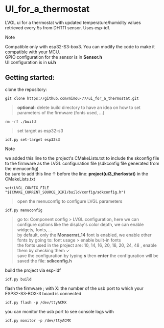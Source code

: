 # UI_for_a_thermostat
LVGL ui for a thermostat with updated temperature/humidity values retrieved every 5s from DHT11 sensor.
Uses esp-idf.

> [!NOTE]
> Compatible only with esp32-S3-box3. You can modify the code to make it compatible with your MCU.
> <br/> GPIO configuration for the sensor is in **Sensor.h**
> <br/> UI configuration is in **ui.h**

## Getting started:
clone the repository:
```
git clone https://github.com/mimou-77/ui_for_a_thermostat.git
```
> **optional:** delete build directory to have an idea on how to set parameters of the firmware (fonts used, ...)
```
rm -rf ./build
```
> set target as esp32-s3
```
idf.py set-target esp32s3
```
> [!NOTE]
> we added this line to the project's CMakeLists.txt to include the skconfig file to the firmware as the LVGL configuration file (sdkconfig file generated from the menuconfig)
> <br/> be sure to add this line ↑ before the line: **project(ui3_therlostat)** in the CMakeLists.txt
```
set(LVGL_CONFIG_FILE "${CMAKE_CURRENT_SOURCE_DIR}/build/config/sdkconfig.h")
```
> open the menuconfig to configure LVGL parameters
```
idf.py menuconfig
```
> go to: Component config > LVGL configuration, here we can configure options like the display's color depth, we can enable widgets, fonts, ...
> <br/> by default, only the **Monserrat_14** font is enabled, we enable other fonts by going to: font usage > enable built-in fonts
> <br/> the fonts used in the project are: 10, 14, 16, 20, 18, 20, 24, 48 , enable them by checking them ✓
> <br/> save the configuration by typing **s** then **enter** the configuration will be saved the file: **sdkconfig.h**

build the project via esp-idf
```
idf.py build
```
flash the firmware ; with X: the number of the usb port to which your ESP32-S3-BOX-3 board is connected
```
idf.py flash -p /dev/ttyACMX
```
you can monitor the usb port to see console logs with
```
idf.py monitor -p /dev/ttyACMX
```

